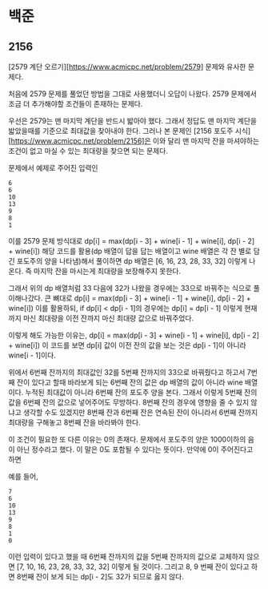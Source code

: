 # 백준

## 2156

[2579 계단 오르기][https://www.acmicpc.net/problem/2579] 문제와 유사한 문제다.

처음에 2579 문제를 풀었던 방법을 그대로 사용했더니 오답이 나왔다. 2579 문제에서 조금 더 추가해야할 조건들이 존재하는 문제다.

우선은 2579는 맨 마지막 계단을 반드시 밟아야 했다. 그래서 정답도 맨 마지막 계단을 밟았을때를 기준으로 최대값을 찾아내야 한다. 그러나 본 문제인 [2156 포도주 시식][https://www.acmicpc.net/problem/2156]은 이와 달리 맨 마지막 잔을 마셔야하는 조건이 없고 마실 수 있는 최대량을 찾으면 되는 문제다.

문제에서 예제로 주어진 입력인

```
6
6
10
13
9
8
1
```

이를 2579 문제 방식대로 dp[i] = max(dp[i - 3] + wine[i - 1] + wine[i], dp[i - 2] + wine[i]) 해당 코드를 활용(dp 배열이 답을 답는 배열이고 wine 배열은 각 잔 별로 담긴 포도주의 양을 나타냄)해서 풀이하면 dp 배열은 [6, 16, 23, 28, 33, 32] 이렇게 나온다. 즉 마지막 잔을 마시는게 최대량을 보장해주지 못한다.

그래서 위의 dp 배열처럼 33 다음에 32가 나왔을 경우에는 33으로 바꿔주는 식으로 풀이해나갔다. 큰 뼈대로 dp[i] = max(dp[i - 3] + wine[i - 1] + wine[i], dp[i - 2] + wine[i]) 이를 활용하되, if dp[i] < dp[i - 1]의 경우에는 dp[i] = dp[i - 1] 이렇게 현재까지 마신 최대량을 이전 잔까지 마신 최대량 값으로 바꿔주었다.

이렇게 해도 가능한 이유는, dp[i] = max(dp[i - 3] + wine[i - 1] + wine[i], dp[i - 2] + wine[i]) 이 코드를 보면 dp[i] 값이 이전 잔의 값을 보는 것은 dp[i - 1]이 아니라 wine[i - 1]이다.

위에서 6번째 잔까지의 최대값인 32를 5번째 잔까지의 33으로 바꿔줬다고 하고서 7번째 잔이 있다고 할때 바라보게 되는 6번째 잔의 값은 dp 배열의 값이 아니라 wine 배열이다. 누적된 최대값이 아니라 6번째 잔의 포도주 양을 본다. 그래서 이렇게 5번째 잔의 값을 6번째 잔의 값으로 넣어주어도 무방하다. 8번째 잔의 경우에 영향을 줄 수 있지 않냐고 생각할 수도 있겠지만 8번째 잔과 6번째 잔은 연속된 잔이 아니라서 6번째 잔까지 최대량을 구해놓고 8번째 잔을 바라봐야 한다.

이 조건이 필요한 또 다른 이유는 0의 존재다. 문제에서 포도주의 양은 1000이하의 음이 아닌 정수라고 했다. 이 말은 0도 포함될 수 있다는 뜻이다. 만약에 0이 주어진다고 하면

예를 들어,

```
7
6
10
13
9
8
1
0
```

이런 입력이 있다고 했을 때 6번째 잔까지의 값을 5번째 잔까지의 값으로 교체하지 않으면 [7, 10, 16, 23, 28, 33, 32, 32] 이렇게 될 것이다. 그리고 8, 9 번째 잔이 있다고 하면 8번째 잔이 보게 되는 dp[i - 2]도 32가 되므로 옳지 않다.

